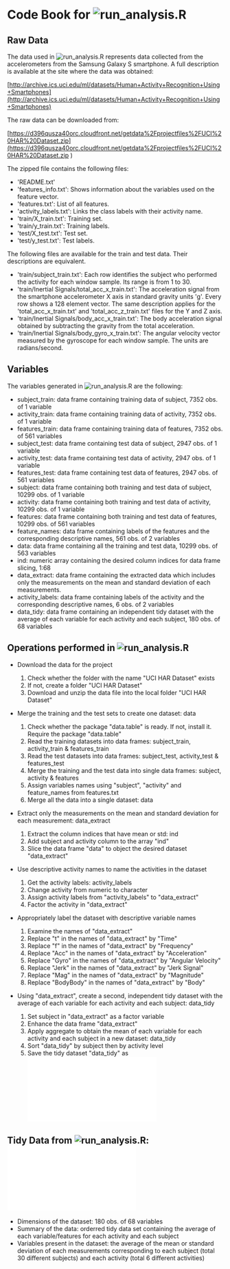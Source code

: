 # Code Book for ![run_analysis.R](run_analysis.R)
## Raw Data
The data used in ![run_analysis.R](run_analysis.R) represents data collected from the accelerometers from the Samsung Galaxy S smartphone. A full description is available at the site where the data was obtained: 

[http://archive.ics.uci.edu/ml/datasets/Human+Activity+Recognition+Using+Smartphones](http://archive.ics.uci.edu/ml/datasets/Human+Activity+Recognition+Using+Smartphones)

The raw data can be downloaded from: 

[https://d396qusza40orc.cloudfront.net/getdata%2Fprojectfiles%2FUCI%20HAR%20Dataset.zip](https://d396qusza40orc.cloudfront.net/getdata%2Fprojectfiles%2FUCI%20HAR%20Dataset.zip )

The zipped file contains the following files:

* 'README.txt'
* 'features_info.txt': Shows information about the variables used on the feature vector.
* 'features.txt': List of all features.
* 'activity_labels.txt': Links the class labels with their activity name.
* 'train/X_train.txt': Training set.
* 'train/y_train.txt': Training labels.
* 'test/X_test.txt': Test set.
* 'test/y_test.txt': Test labels.

The following files are available for the train and test data. Their descriptions are equivalent. 
* 'train/subject_train.txt': Each row identifies the subject who performed the activity for each window sample. Its range is from 1 to 30. 
* 'train/Inertial Signals/total_acc_x_train.txt': The acceleration signal from the smartphone accelerometer X axis in standard gravity units 'g'. Every row shows a 128 element vector. The same description applies for the 'total_acc_x_train.txt' and 'total_acc_z_train.txt' files for the Y and Z axis. 
* 'train/Inertial Signals/body_acc_x_train.txt': The body acceleration signal obtained by subtracting the gravity from the total acceleration.
* 'train/Inertial Signals/body_gyro_x_train.txt': The angular velocity vector measured by the gyroscope for each window sample. The units are radians/second.


## Variables 
The variables generated in ![run_analysis.R](run_analysis.R) are the following:

* subject_train: data frame containing training data of subject, 7352 obs. of 1 variable
* activity_train: data frame containing training data of activity, 7352 obs. of 1 variable
* features_train: data frame containing training data of features, 7352 obs. of 561 variables
* subject_test: data frame containing test data of subject, 2947 obs. of 1 variable
* activity_test: data frame containing test data of activity, 2947 obs. of 1 variable
* features_test: data frame containing test data of features, 2947 obs. of 561 variables
* subject: data frame containing both training and test data of subject, 10299 obs. of 1 variable
* activity: data frame containing both training and test data of activity, 10299 obs. of 1 variable
* features: data frame containing both training and test data of features, 10299 obs. of 561 variables
* feature_names: data frame containing labels of the features and the corresponding descriptive names, 561 obs. of 2 variables
* data: data frame containing all the training and test data, 10299 obs. of 563 variables
* ind: numeric array containing the desired column indices for data frame slicing, 1:68
* data_extract: data frame containing the extracted data which includes only the measurements on the mean and standard deviation of each measurements.
* activity_labels: data frame containing labels of the activity and the corresponding descriptive names, 6 obs. of 2 variables
* data_tidy: data frame containing an independent tidy dataset with the average of each variable for each activity and each subject, 180 obs. of 68 variables


## Operations performed in ![run_analysis.R](run_analysis.R)
* Download the data for the project
  1. Check whether the folder with the name "UCI HAR Dataset" exists
  2. If not, create a folder "UCI HAR Dataset"
  3. Download and unzip the data file into the local folder "UCI HAR Dataset"
  
* Merge the training and the test sets to create one dataset: data
  1. Check whether the package "data.table" is ready. If not, install it. Require the package "data.table"
  2. Read the training datasets into data frames: subject_train, activity_train & features_train
  3. Read the test datasets into data frames: subject_test, activity_test & features_test
  4. Merge the training and the test data into single data frames: subject, activity & features
  5. Assign variables names using "subject", "activity" and feature_names from features.txt
  6. Merge all the data into a single dataset: data
  
* Extract only the measurements on the mean and standard deviation for each measurement: data_extract
  1. Extract the column indices that have mean or std: ind
  2. Add subject and activity column to the array "ind"
  3. Slice the data frame "data" to object the desired dataset "data_extract"
  
* Use descriptive activity names to name the activities in the dataset
  1. Get the activity labels: activity_labels
  2. Change activity from numeric to character
  3. Assign activity labels from "activity_labels" to "data_extract"
  4. Factor the activity in "data_extract"
  
* Appropriately label the dataset with descriptive variable names
  1. Examine the names of "data_extract"
  2. Replace "t" in the names of "data_extract" by "Time"
  3. Replace "f" in the names of "data_extract" by "Frequency"
  4. Replace "Acc" in the names of "data_extract" by "Acceleration"
  5. Replace "Gyro" in the names of "data_extract" by "Angular Velocity"
  6. Replace "Jerk" in the names of "data_extract" by "Jerk Signal"
  7. Replace "Mag" in the names of "data_extract" by "Magnitude"
  8. Replace "BodyBody" in the names of "data_extract" by "Body"
  
* Using "data_extract", create a second, independent tidy dataset with the average of each variable for each activity and each subject: data_tidy
  1. Set subject in "data_extract" as a factor variable
  2. Enhance the data frame "data_extract"
  3. Apply aggregate to obtain the mean of each variable for each activity and each subject in a new dataset: data_tidy
  4. Sort "data_tidy" by subject then by activity level
  5. Save the tidy dataset "data_tidy" as ![tidy_data.txt](tidy_data.txt) 


## Tidy Data from ![run_analysis.R](run_analysis.R): ![tidy_data.txt](tidy_data.txt) 
 - Dimensions of the dataset: 180 obs. of 68 variables
 - Summary of the data: orderred tidy data set containing the average of each variable/features for each activity and each subject
 - Variables present in the dataset: the average of the mean or standard deviation of each measurements corresponding to each subject (total 30 different subjects) and each activity (total 6 different activities)
